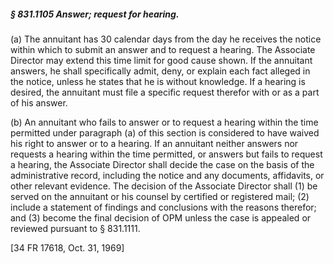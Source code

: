 ##### § 831.1105 Answer; request for hearing. #####

(a) The annuitant has 30 calendar days from the day he receives the notice within which to submit an answer and to request a hearing. The Associate Director may extend this time limit for good cause shown. If the annuitant answers, he shall specifically admit, deny, or explain each fact alleged in the notice, unless he states that he is without knowledge. If a hearing is desired, the annuitant must file a specific request therefor with or as a part of his answer.

(b) An annuitant who fails to answer or to request a hearing within the time permitted under paragraph (a) of this section is considered to have waived his right to answer or to a hearing. If an annuitant neither answers nor requests a hearing within the time permitted, or answers but fails to request a hearing, the Associate Director shall decide the case on the basis of the administrative record, including the notice and any documents, affidavits, or other relevant evidence. The decision of the Associate Director shall (1) be served on the annuitant or his counsel by certified or registered mail; (2) include a statement of findings and conclusions with the reasons therefor; and (3) become the final decision of OPM unless the case is appealed or reviewed pursuant to § 831.1111.

[34 FR 17618, Oct. 31, 1969]